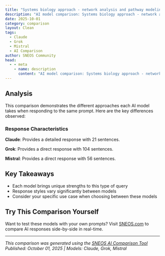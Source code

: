 ```yaml
---
title: "Systems biology approach - network analysis and pathway modeling"
description: "AI model comparison: Systems biology approach - network analysis and pathway modeling..."
date: 2025-10-01
category: comparison
layout: Clean
tags:
  - Claude
  - Grok
  - Mistral
  - AI Comparison
author: SNEOS Community
head:
  - - meta
    - name: description
      content: "AI model comparison: Systems biology approach - network analysis and pathway modeling..."
---
```


<ChatComparison
  title="Systems biology approach - network analysis and pathway modeling"
  prompt="Systems biology approach - network analysis and pathway modeling"
  :responses='{"Claude": "# Systems Biology: Network Analysis and Pathway Modeling\n\n## Overview\n\nSystems biology integrates computational and experimental approaches to understand biological systems as interconnected networks rather than individual components. This holistic approach reveals emergent properties and system-level behaviors.\n\n## Core Concepts\n\n### 1. Biological Networks\n\n**Types of Networks:**\n- **Protein-Protein Interaction (PPI) networks**\n- **Gene regulatory networks (GRNs)**\n- **Metabolic networks**\n- **Signal transduction networks**\n- **Phylogenetic networks**\n\n**Network Properties:**\n- **Nodes**: Biological entities (genes, proteins, metabolites)\n- **Edges**: Interactions or relationships\n- **Topology**: Overall structure and connectivity patterns\n\n## Network Analysis Methods\n\n### 1. Topological Analysis\n\n**Key Metrics:**\n\u0060\u0060\u0060\nDegree centrality: Number of direct connections\nBetweenness centrality: Control over network flow\nCloseness centrality: Average distance to all nodes\nClustering coefficient: Local interconnectedness\n\u0060\u0060\u0060\n\n**Network Motifs:**\n- Feed-forward loops\n- Feedback loops\n- Regulatory cascades\n- Bi-fan structures\n\n### 2. Network Construction\n\n**Experimental Data Sources:**\n- High-throughput screening\n- Co-expression data\n- ChIP-seq (chromatin immunoprecipitation)\n- Mass spectrometry\n- Yeast two-hybrid assays\n\n**Computational Approaches:**\n- Correlation-based methods\n- Information theory approaches\n- Machine learning algorithms\n- Literature mining\n\n## Pathway Modeling\n\n### 1. Static Models\n\n**Pathway Maps:**\n- KEGG pathways\n- Reactome database\n- BioCyc collection\n- WikiPathways\n\n**Enrichment Analysis:**\n\u0060\u0060\u0060\nHypergeometric test for pathway over-representation\nGene Set Enrichment Analysis (GSEA)\nFunctional class scoring methods\n\u0060\u0060\u0060\n\n### 2. Dynamic Models\n\n**Mathematical Frameworks:**\n\n**Ordinary Differential Equations (ODEs):**\n\u0060\u0060\u0060\ndx/dt = f(x, p, t)\nwhere:\nx = state variables (concentrations)\np = parameters (rate constants)\nt = time\n\u0060\u0060\u0060\n\n**Boolean Networks:**\n\u0060\u0060\u0060\nxi(t\u002B1) = fi(x1(t), x2(t), ..., xn(t))\nBinary states: ON/OFF, expressed/not expressed\n\u0060\u0060\u0060\n\n**Stochastic Models:**\n- Gillespie algorithm\n- Chemical master equation\n- Langevin equations\n\n## Analysis Tools and Software\n\n### 1. Network Analysis Platforms\n\n**Cytoscape:**\n- Network visualization\n- Plugin ecosystem\n- Statistical analysis tools\n\n**NetworkX (Python):**\n\u0060\u0060\u0060python\nimport networkx as nx\nimport matplotlib.pyplot as plt\n\n# Create network\nG = nx.Graph()\nG.add_edges_from([(1,2), (2,3), (3,4)])\n\n# Calculate centrality\ncentrality = nx.betweenness_centrality(G)\n\n# Visualize\nnx.draw(G, with_labels=True)\nplt.show()\n\u0060\u0060\u0060\n\n**igraph (R):**\n\u0060\u0060\u0060r\nlibrary(igraph)\n\n# Create network\ng \u003C- graph_from_data_frame(edge_list, directed=FALSE)\n\n# Community detection\ncommunities \u003C- cluster_louvain(g)\n\n# Plot\nplot(communities, g)\n\u0060\u0060\u0060\n\n### 2. Pathway Analysis Tools\n\n**R/Bioconductor:**\n\u0060\u0060\u0060r\nlibrary(clusterProfiler)\nlibrary(KEGGREST)\n\n# KEGG pathway enrichment\nkegg_results \u003C- enrichKEGG(gene_list,\n organism = \u0027hsa\u0027,\n pvalueCutoff = 0.05)\n\n# Visualization\ndotplot(kegg_results)\n\u0060\u0060\u0060\n\n**Python Tools:**\n\u0060\u0060\u0060python\nimport gseapy as gp\n\n# Gene set enrichment\ngsea_results = gp.gsea(data=expression_data,\n gene_sets=\u0027KEGG_2019\u0027,\n cls=phenotype_labels,\n permutation_num=1000)\n\u0060\u0060\u0060\n\n## Mathematical Modeling Examples\n\n### 1. Simple Gene Regulatory Circuit\n\n**Two-Gene Toggle Switch:**\n\u0060\u0060\u0060\ndx/dt = \u03B1\u2081/(1 \u002B y^\u03B2) - x\ndy/dt = \u03B1\u2082/(1 \u002B x^\u03B3)", "Grok": "Systems biology is a multidisciplinary field that aims to understand biological systems as a whole by integrating data from various levels of biological organization, such as genes, proteins, metabolites, and their interactions. A key focus in systems biology is **network analysis** and **pathway modeling**, which help to map and simulate the complex interactions and dynamic behaviors within biological systems.\n\n### 1. **Network Analysis in Systems Biology**\nNetwork analysis involves studying the structure and dynamics of biological networks to understand how components (nodes) interact with one another via connections (edges). These networks can represent various biological interactions, such as protein-protein interactions, gene regulatory networks, or metabolic pathways.\n\n#### Key Concepts in Network Analysis:\n- **Nodes and Edges**: Nodes represent biological entities (e.g., genes, proteins, metabolites), while edges represent interactions or relationships between them (e.g., binding, activation, inhibition).\n- **Types of Networks**:\n - **Protein-Protein Interaction (PPI) Networks**: Represent physical or functional interactions between proteins.\n - **Gene Regulatory Networks (GRNs)**: Model how genes regulate each other\u2019s expression through transcription factors and other regulatory mechanisms.\n - **Metabolic Networks**: Represent biochemical reactions and the flow of metabolites within a cell or organism.\n- **Network Properties**:\n - **Degree**: The number of connections a node has.\n - **Centrality**: Identifies important nodes (e.g., hubs) in the network based on measures like betweenness or closeness centrality.\n - **Modularity**: Identifies clusters or subnetworks (modules) with dense internal connections, often corresponding to functional units.\n - **Robustness and Fragility**: Assesses how resilient a network is to perturbations (e.g., gene knockouts or mutations).\n- **Tools for Network Analysis**:\n - **Cytoscape**: A popular software for visualizing and analyzing biological networks.\n - **NetworkX**: A Python library for network analysis.\n - **Graphviz**: A tool for generating visual representations of graphs.\n\n#### Applications of Network Analysis:\n- Identifying key regulatory genes or proteins (hubs) in a disease pathway.\n- Understanding the propagation of signals or perturbations through a network.\n- Detecting functional modules or communities in large-scale biological networks.\n\n---\n\n### 2. **Pathway Modeling in Systems Biology**\nPathway modeling involves constructing mathematical or computational models to simulate the behavior of biological pathways over time. These models help predict how pathways respond to stimuli, perturbations, or changes in conditions.\n\n#### Types of Pathway Models:\n- **Qualitative Models**: Focus on the logical structure of interactions without detailed kinetics (e.g., Boolean networks).\n- **Quantitative Models**: Incorporate detailed kinetics and concentrations to simulate dynamic behavior over time (e.g., ordinary differential equations or stochastic models).\n- **Hybrid Models**: Combine qualitative and quantitative approaches to balance detail and computational feasibility.\n\n#### Steps in Pathway Modeling:\n1. **Pathway Reconstruction**: Use databases like KEGG, Reactome, or BioCyc to gather information on pathway components and interactions.\n2. **Model Formulation**: Define the mathematical framework for the model (e.g., differential equations for reaction rates).\n3. **Parameter Estimation**: Obtain or estimate values for reaction rates, concentrations, and other parameters using experimental data or literature.\n4. **Simulation**: Use computational tools to simulate pathway behavior under different conditions.\n5. **Validation**: Compare model predictions with experimental data to ensure accuracy.\n6. **Analysis**: Study the model to identify key components, feedback loops, or potential therapeutic targets.\n\n#### Mathematical Frameworks for Pathway Modeling:\n- **Ordinary Differential Equations (ODEs)**: Model continuous changes in concentrations over time based on reaction kinetics (e.g., Michaelis-Menten kinetics for enzyme-catalyzed reactions).\n- **Stochastic Models**: Account for randomness in low-concentration systems using methods like the Gillespie algorithm.\n- **Boolean Networks**: Simplify interactions to binary states (on/off) for large-scale systems where detailed kinetics are unknown.\n- **Petri Nets**: Model concurrent processes and events in a pathway using a graphical and mathematical framework.\n\n#### Tools for Pathway Modeling:\n- **COPASI**: A software for simulating and analyzing biochemical networks using ODEs and stochastic methods.\n- **CellDesigner**: A tool for creating and simulating pathway diagrams in Systems Biology Markup Language (SBML).\n- **MATLAB/SimBiology**: Provides tools for building and simulating dynamic models of biological systems.\n- **PySB**: A Python framework for rule-based modeling of biochemical systems.\n\n#### Applications of Pathway Modeling:\n- Simulating the effects of drugs on signaling pathways (e.g., in cancer or metabolic disorders).\n- Predicting the outcomes of genetic mutations or knockouts.\n- Understanding feedback loops and oscillatory behaviors in pathways (e.g., circadian rhythms).\n\n---\n\n### 3. **Integration of Network Analysis and Pathway Modeling**\nNetwork analysis and pathway modeling are often used together in systems biology to provide a comprehensive understanding of biological systems:\n- **Network Analysis** helps identify key components (e.g., hubs or modules) and the overall topology of interactions.\n- **Pathway Modeling** provides a dynamic view of how these components behave over time under specific conditions.\n- For example, network analysis might reveal a highly connected protein in a signaling network, while pathway modeling can simulate how inhibiting that protein affects downstream signaling.\n\n#### Example Workflow:\n1. Use experimental data (e.g., transcriptomics, proteomics) to construct a gene regulatory or protein interaction network.\n2. Perform network analysis to identify critical nodes or modules.\n3. Build a kinetic model of a specific pathway within the network using ODEs.\n4. Simulate the pathway model to predict system behavior under perturbations (e.g., drug treatment).\n5. Validate predictions with experimental data and refine the model or network as needed.\n\n---\n\n### 4. **Challenges in Network Analysis and Pathway Modeling**\n- **Data Integration**: Combining heterogeneous data (genomics, proteomics, metabolomics) into a cohesive model is complex.\n- **Parameter Uncertainty**: Kinetic parameters for many reactions are often unknown or difficult to measure.\n- **Scalability**: Modeling and simulating large-scale networks with thousands of components is computationally intensive.\n- **Dynamic Complexity**: Biological systems are highly dynamic, with nonlinear interactions, feedback loops, and stochastic effects that are hard to capture.\n- **Validation**: Experimental validation of models can be expensive and time-consuming.\n\n---\n\n### 5. **Future Directions**\n- **Machine Learning and AI**: Use of AI to predict network structures, infer missing interactions, and estimate model parameters from large datasets.\n- **Multi-scale Modeling**: Integrate models across different biological scales (e.g., molecular, cellular, tissue) to understand emergent behaviors.\n- **Personalized Medicine**: Build patient-specific models using individual omics data to tailor treatments.\n- **Open Data and Standards**: Adoption of standardized formats like SBML and databases for sharing models and data to enhance collaboration.\n\nIn summary, network analysis and pathway modeling are central to systems biology, providing tools to dissect the complexity of biological systems. By combining experimental data with computational approaches, these methods enable researchers to uncover underlying mechanisms of life and develop strategies for tackling diseases. If you have a specific biological system or pathway in mind, I can dive deeper into how these approaches apply!", "Mistral": "Systems biology is an interdisciplinary field that focuses on understanding complex biological systems by integrating data from various sources and using computational and mathematical models. Two key approaches within systems biology are network analysis and pathway modeling. Here\u2019s an overview of each:\n\n### Network Analysis\n\nNetwork analysis involves representing biological systems as networks, where nodes represent biological entities (e.g., genes, proteins, metabolites) and edges represent interactions or relationships between these entities (e.g., protein-protein interactions, gene regulatory interactions).\n\n#### Key Concepts:\n1. **Nodes and Edges**: Nodes represent biological entities, and edges represent interactions between these entities.\n2. **Network Types**:\n - **Protein-Protein Interaction (PPI) Networks**: Represent interactions between proteins.\n - **Gene Regulatory Networks**: Represent interactions between genes and their regulatory elements.\n - **Metabolic Networks**: Represent interactions between metabolites and enzymes.\n3. **Network Properties**:\n - **Degree Distribution**: The number of connections each node has.\n - **Clustering Coefficient**: Measures the tendency of nodes to form clusters.\n - **Betweenness Centrality**: Measures the importance of a node in the network.\n - **Shortest Path**: The shortest route between two nodes.\n4. **Tools and Software**:\n - **Cytoscape**: An open-source software platform for visualizing complex networks.\n - **STRING**: A database of known and predicted protein-protein interactions.\n - **BioGRID**: A database of protein, genetic, and chemical interactions.\n\n### Pathway Modeling\n\nPathway modeling involves constructing and analyzing models of biological pathways to understand their dynamics and functions. This approach often uses mathematical models to simulate the behavior of pathways under different conditions.\n\n#### Key Concepts:\n1. **Pathway Types**:\n - **Metabolic Pathways**: Series of chemical reactions occurring within a cell.\n - **Signal Transduction Pathways**: Pathways that transmit signals from the cell surface to the nucleus.\n - **Gene Regulatory Pathways**: Pathways that control gene expression.\n2. **Mathematical Models**:\n - **Ordinary Differential Equations (ODEs)**: Used to model the dynamics of pathways.\n - **Stochastic Models**: Used to model systems with inherent randomness.\n - **Boolean Networks**: Used to model systems with discrete states.\n3. **Tools and Software**:\n - **COPASI**: A software application for simulation and analysis of biochemical networks.\n - **CellDesigner**: A tool for drawing gene-regulatory and biochemical networks.\n - **SBML (Systems Biology Markup Language)**: A standard for representing models of biochemical reaction networks.\n\n### Integration of Network Analysis and Pathway Modeling\n\nIntegrating network analysis and pathway modeling can provide a more comprehensive understanding of biological systems. For example:\n- **Network Analysis** can identify key nodes and interactions within a biological system.\n- **Pathway Modeling** can then be used to simulate the dynamics of these interactions and predict the system\u0027s behavior under different conditions.\n\n#### Workflow:\n1. **Data Collection**: Gather data from various sources, such as high-throughput experiments, literature, and databases.\n2. **Network Construction**: Construct networks based on the collected data.\n3. **Network Analysis**: Analyze the network to identify key nodes and interactions.\n4. **Pathway Modeling**: Develop mathematical models of the identified pathways.\n5. **Simulation and Validation**: Simulate the models and validate them against experimental data.\n6. **Interpretation**: Interpret the results to gain insights into the biological system.\n\n### Applications\n\n- **Disease Understanding**: Identify key pathways and interactions involved in diseases.\n- **Drug Discovery**: Identify potential drug targets and predict drug effects.\n- **Synthetic Biology**: Design and engineer biological systems with desired properties.\n- **Environmental Response**: Understand how biological systems respond to environmental changes.\n\nBy combining network analysis and pathway modeling, systems biology offers a powerful approach to understanding complex biological systems and their dynamics."}' 
  published-date="10:48"
/>

## Analysis

This comparison demonstrates the different approaches each AI model takes when responding to the same prompt. Here are the key differences observed:

### Response Characteristics

**Claude**: Provides a detailed response with 21 sentences. 

**Grok**: Provides a direct response with 104 sentences. 

**Mistral**: Provides a direct response with 56 sentences. 

## Key Takeaways

- Each model brings unique strengths to this type of query
- Response styles vary significantly between models
- Consider your specific use case when choosing between these models

## Try This Comparison Yourself

Want to test these models with your own prompts? Visit [SNEOS.com](https://sneos.com) to compare AI responses side-by-side in real-time.

---

*This comparison was generated using the [SNEOS AI Comparison Tool](https://sneos.com)*
*Published: October 01, 2025 | Models: Claude, Grok, Mistral*
